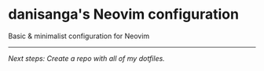 # danisanga's Neovim configuration
Basic &amp; minimalist configuration for Neovim

---

*Next steps: Create a repo with all of my dotfiles.*
